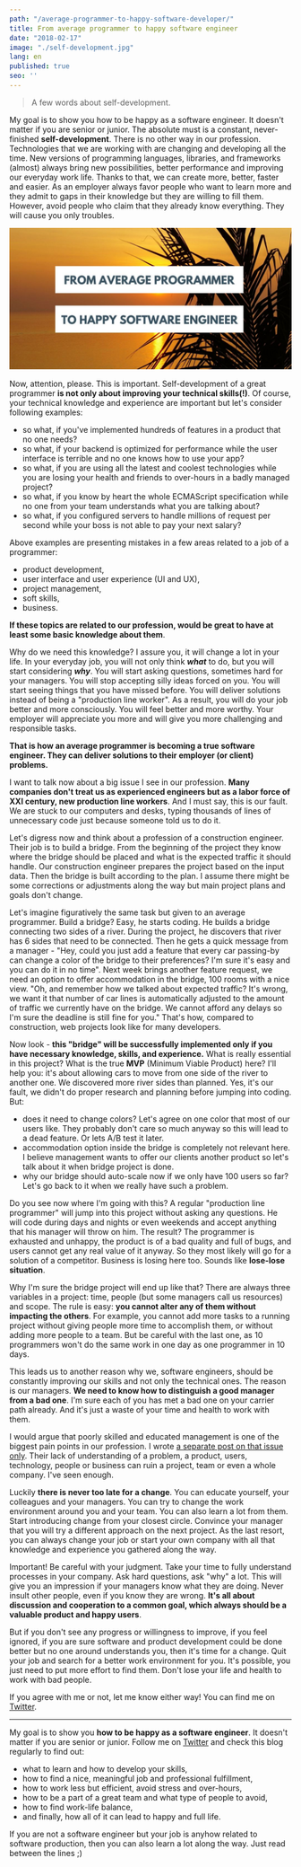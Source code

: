 ```yaml
---
path: "/average-programmer-to-happy-software-developer/"
title: From average programmer to happy software engineer
date: "2018-02-17"
image: "./self-development.jpg"
lang: en
published: true
seo: ''
---
```


> A few words about self-development.

My goal is to show you how to be happy as a software engineer. It doesn't matter if you are senior or junior. The absolute must is a constant, never-finished **self-development**. There is no other way in our profession. Technologies that we are working with are changing and developing all the time. New versions of programming languages, libraries, and frameworks (almost) always bring new possibilities, better performance and improving our everyday work life. Thanks to that, we can create more, better, faster and easier. As an employer always favor people who want to learn more and they admit to gaps in their knowledge but they are willing to fill them. However, avoid people who claim that they already know everything. They will cause you only troubles.

[![self development](./self-development.jpg)](./self-development.jpg)

Now, attention, please. This is important. Self-development of a great programmer **is not only about improving your technical skills(!)**. Of course, your technical knowledge and experience are important but let's consider following examples:

* so what, if you've implemented hundreds of features in a product that no one needs?
* so what, if your backend is optimized for performance while the user interface is terrible and no one knows how to use your app?
* so what, if you are using all the latest and coolest technologies while you are losing your health and friends to over-hours in a badly managed project?
* so what, if you know by heart the whole ECMAScript specification while no one from your team understands what you are talking about?
* so what, if you configured servers to handle millions of request per second while your boss is not able to pay your next salary?

Above examples are presenting mistakes in a few areas related to a job of a programmer:

* product development,
* user interface and user experience (UI and UX),
* project management,
* soft skills,
* business.

**If these topics are related to our profession, would be great to have at least some basic knowledge about them**.

Why do we need this knowledge? I assure you, it will change a lot in your life. In your everyday job, you will not only think **_what_** to do, but you will start considering **_why_**. You will start asking questions, sometimes hard for your managers. You will stop accepting silly ideas forced on you. You will start seeing things that you have missed before. You will deliver solutions instead of being a "production line worker". As a result, you will do your job better and more consciously. You will feel better and more worthy. Your employer will appreciate you more and will give you more challenging and responsible tasks.

**That is how an average programmer is becoming a true software engineer. They can deliver solutions to their employer (or client) problems.**

I want to talk now about a big issue I see in our profession. **Many companies don't treat us as experienced engineers but as a labor force of XXI century, new production line workers**. And I must say, this is our fault. We are stuck to our computers and desks, typing thousands of lines of unnecessary code just because someone told us to do it.

Let's digress now and think about a profession of a construction engineer. Their job is to build a bridge. From the beginning of the project they know where the bridge should be placed and what is the expected traffic it should handle. Our construction engineer prepares the project based on the input data. Then the bridge is built according to the plan. I assume there might be some corrections or adjustments along the way but main project plans and goals don't change.

Let's imagine figuratively the same task but given to an average programmer. Build a bridge? Easy, he starts coding. He builds a bridge connecting two sides of a river. During the project, he discovers that river has 6 sides that need to be connected. Then he gets a quick message from a manager - "Hey, could you just add a feature that every car passing-by can change a color of the bridge to their preferences? I'm sure it's easy and you can do it in no time". Next week brings another feature request, we need an option to offer accommodation in the bridge, 100 rooms with a nice view. "Oh, and remember how we talked about expected traffic? It's wrong, we want it that number of car lines is automatically adjusted to the amount of traffic we currently have on the bridge. We cannot afford any delays so I'm sure the deadline is still fine for you." That's how, compared to construction, web projects look like for many developers.

Now look - **this "bridge" will be successfully implemented only if you have necessary knowledge, skills, and experience.** What is really essential in this project? What is the true **MVP** (Minimum Viable Product) here? I'll help you: it's about allowing cars to move from one side of the river to another one. We discovered more river sides than planned. Yes, it's our fault, we didn't do proper research and planning before jumping into coding. But:

* does it need to change colors? Let's agree on one color that most of our users like. They probably don't care so much anyway so this will lead to a dead feature. Or lets A/B test it later.
* accommodation option inside the bridge is completely not relevant here. I believe management wants to offer our clients another product so let's talk about it when bridge project is done.
* why our bridge should auto-scale now if we only have 100 users so far? Let's go back to it when we really have such a problem.

Do you see now where I'm going with this? A regular "production line programmer" will jump into this project without asking any questions. He will code during days and nights or even weekends and accept anything that his manager will throw on him. The result? The programmer is exhausted and unhappy, the product is of a bad quality and full of bugs, and users cannot get any real value of it anyway. So they most likely will go for a solution of a competitor. Business is losing here too. Sounds like **lose-lose situation**.

Why I'm sure the bridge project will end up like that? There are always three variables in a project: time, people (but some managers call us resources) and scope. The rule is easy: **you cannot alter any of them without impacting the others**. For example, you cannot add more tasks to a running project without giving people more time to accomplish them, or without adding more people to a team. But be careful with the last one, as 10 programmers won't do the same work in one day as one programmer in 10 days.

This leads us to another reason why we, software engineers, should be constantly improving our skills and not only the technical ones. The reason is our managers. **We need to know how to distinguish a good manager from a bad one**. I'm sure each of you has met a bad one on your carrier path already. And it's just a waste of your time and health to work with them.

I would argue that poorly skilled and educated management is one of the biggest pain points in our profession. I wrote [a separate post on that issue only](/what-is-wrong-with-software-development-management/). Their lack of understanding of a problem, a product, users, technology, people or business can ruin a project, team or even a whole company. I've seen enough.

Luckily **there is never too late for a change**. You can educate yourself, your colleagues and your managers. You can try to change the work environment around you and your team. You can also learn a lot from them. Start introducing change from your closest circle. Convince your manager that you will try a different approach on the next project. As the last resort, you can always change your job or start your own company with all that knowledge and experience you gathered along the way.

Important! Be careful with your judgment. Take your time to fully understand processes in your company. Ask hard questions, ask "why" a lot. This will give you an impression if your managers know what they are doing. Never insult other people, even if you know they are wrong. **It's all about discussion and cooperation to a common goal, which always should be a valuable product and happy users**.

But if you don't see any progress or willingness to improve, if you feel ignored, if you are sure software and product development could be done better but no one around understands you, then it's time for a change. Quit your job and search for a better work environment for you. It's possible, you just need to put more effort to find them. Don't lose your life and health to work with bad people.

If you agree with me or not, let me know either way! You can find me on [Twitter](https://twitter.com/krzysu).

---

My goal is to show you **how to be happy as a software engineer**. It doesn't matter if you are senior or junior. Follow me on [Twitter](https://twitter.com/krzysu) and check this blog regularly to find out:

* what to learn and how to develop your skills,
* how to find a nice, meaningful job and professional fulfillment,
* how to work less but efficient, avoid stress and over-hours,
* how to be a part of a great team and what type of people to avoid,
* how to find work-life balance,
* and finally, how all of it can lead to happy and full life.

If you are not a software engineer but your job is anyhow related to software production, then you can also learn a lot along the way. Just read between the lines ;)
